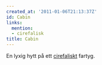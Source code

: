 ```yaml
---
created_at: '2011-01-06T21:13:37Z'
id: Cabin
links:
  mention:
  - cirefalisk
title: Cabin
---
```


En lyxig hytt på ett [cirefaliskt] fartyg.

  [cirefaliskt]: cirefalisk